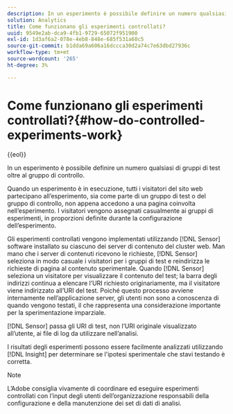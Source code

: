 ```yaml
---
description: In un esperimento è possibile definire un numero qualsiasi di gruppi di test oltre al gruppo di controllo.
solution: Analytics
title: Come funzionano gli esperimenti controllati?
uuid: 9549e2ab-dca9-4fb1-9729-65072f951900
exl-id: 1d3af6a2-078e-4eb8-848e-685f531a60c5
source-git-commit: b1dda69a606a16dccca30d2a74c7e63dbd27936c
workflow-type: tm+mt
source-wordcount: '265'
ht-degree: 3%

---
```


# Come funzionano gli esperimenti controllati?{#how-do-controlled-experiments-work}

{{eol}}

In un esperimento è possibile definire un numero qualsiasi di gruppi di test oltre al gruppo di controllo.

Quando un esperimento è in esecuzione, tutti i visitatori del sito web partecipano all’esperimento, sia come parte di un gruppo di test o del gruppo di controllo, non appena accedono a una pagina coinvolta nell’esperimento. I visitatori vengono assegnati casualmente ai gruppi di esperimenti, in proporzioni definite durante la configurazione dell’esperimento.

Gli esperimenti controllati vengono implementati utilizzando [!DNL Sensor] software installato su ciascuno dei server di contenuto del cluster web. Man mano che i server di contenuti ricevono le richieste, [!DNL Sensor] seleziona in modo casuale i visitatori per i gruppi di test e reindirizza le richieste di pagina al contenuto sperimentale. Quando [!DNL Sensor] seleziona un visitatore per visualizzare il contenuto del test; la barra degli indirizzi continua a elencare l’URI richiesto originariamente, ma il visitatore viene indirizzato all’URI del test. Poiché questo processo avviene internamente nell’applicazione server, gli utenti non sono a conoscenza di quando vengono testati, il che rappresenta una considerazione importante per la sperimentazione imparziale.

[!DNL Sensor] passa gli URI di test, non l’URI originale visualizzato all’utente, ai file di log da utilizzare nell’analisi.

I risultati degli esperimenti possono essere facilmente analizzati utilizzando [!DNL Insight] per determinare se l&#39;ipotesi sperimentale che stavi testando è corretta.

>[!NOTE]
>
>L’Adobe consiglia vivamente di coordinare ed eseguire esperimenti controllati con l’input degli utenti dell’organizzazione responsabili della configurazione e della manutenzione dei set di dati di analisi.
